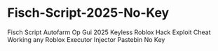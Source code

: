 # Fisch-Script-2025-No-Key
Fisch Script Autofarm Op Gui 2025 Keyless Roblox Hack Exploit Cheat Working any Roblox Executor Injector Pastebin No Key
